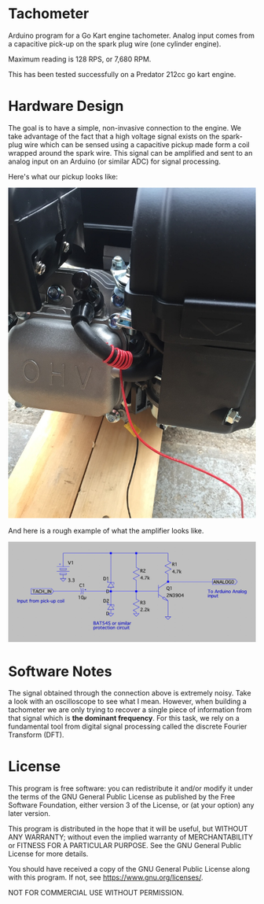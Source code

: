 Tachometer
==========

Arduino program for a Go Kart engine tachometer.  Analog input comes from a capacitive pick-up on the spark plug wire (one cylinder engine).

Maximum reading is 128 RPS, or 7,680 RPM.

This has been tested successfully on a Predator 212cc go kart engine. 

Hardware Design
===============

The goal is to have a simple, non-invasive connection to the engine.  We take advantage of the fact that a high voltage signal exists on the spark-plug 
wire which can be sensed using a capacitive pickup made form a coil wrapped
around the spark wire.  This signal can be amplified and sent to an 
analog input on an Arduino (or similar ADC) for signal processing.

Here's what our pickup looks like:

![Pickup](docs/tach.jpg)

And here is a rough example of what the amplifier looks like.

![Pickup](docs/tachamp.jpg)

Software Notes
==============

The signal obtained through the connection above is extremely noisy. 
Take a look with an oscilloscope to see what I mean.  However, 
when building a tachometer we
are only trying to recover a single piece of information from that
signal which is **the dominant frequency**.  For this task, we rely on a
fundamental tool from digital signal processing called the discrete Fourier 
Transform (DFT).  

License
=======

This program is free software: you can redistribute it and/or modify
it under the terms of the GNU General Public License as published by
the Free Software Foundation, either version 3 of the License, or
(at your option) any later version.

This program is distributed in the hope that it will be useful,
but WITHOUT ANY WARRANTY; without even the implied warranty of
MERCHANTABILITY or FITNESS FOR A PARTICULAR PURPOSE.  See the
GNU General Public License for more details.

You should have received a copy of the GNU General Public License
along with this program.  If not, see <https://www.gnu.org/licenses/>.

NOT FOR COMMERCIAL USE WITHOUT PERMISSION.